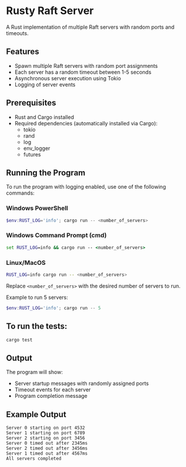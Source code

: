 # Rusty Raft Server

A Rust implementation of multiple Raft servers with random ports and timeouts.

## Features
- Spawn multiple Raft servers with random port assignments
- Each server has a random timeout between 1-5 seconds
- Asynchronous server execution using Tokio
- Logging of server events

## Prerequisites
- Rust and Cargo installed
- Required dependencies (automatically installed via Cargo):
  - tokio
  - rand
  - log
  - env_logger
  - futures

## Running the Program

To run the program with logging enabled, use one of the following commands:

### Windows PowerShell
```powershell
$env:RUST_LOG='info'; cargo run -- <number_of_servers>
```

### Windows Command Prompt (cmd)
```cmd
set RUST_LOG=info && cargo run -- <number_of_servers>
```

### Linux/MacOS
```bash
RUST_LOG=info cargo run -- <number_of_servers>
```

Replace `<number_of_servers>` with the desired number of servers to run.

Example to run 5 servers:
```powershell
$env:RUST_LOG='info'; cargo run -- 5
```

## To run the tests:
```bash
cargo test
```

## Output
The program will show:
- Server startup messages with randomly assigned ports
- Timeout events for each server
- Program completion message

## Example Output
```
Server 0 starting on port 4532
Server 1 starting on port 6789
Server 2 starting on port 3456
Server 0 timed out after 2345ms
Server 2 timed out after 3456ms
Server 1 timed out after 4567ms
All servers completed
```
